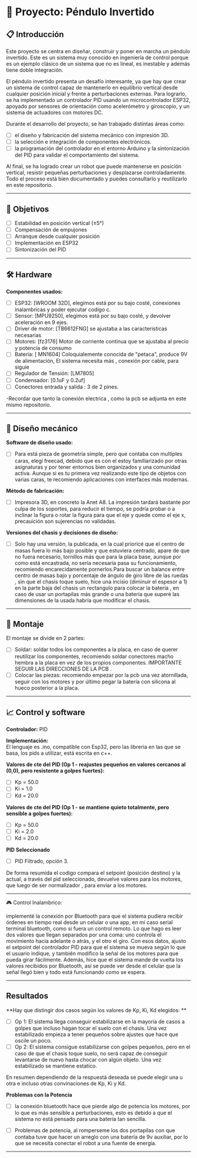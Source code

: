 # 🧩 Proyecto: Péndulo Invertido

## 📋 Introducción
Este proyecto se centra en diseñar, construir y poner en marcha un péndulo invertido. Este es un sistema muy conocido en ingeniería de control porque es un ejemplo clásico de un sistema que no es lineal, es inestable y además tiene doble integración. 

El péndulo invertido presenta un desafío interesante, ya que hay que crear un sistema de control capaz de mantenerlo en equilibrio vertical desde cualquier posición inicial y frente a perturbaciones externas. Para lograrlo, se ha implementado un controlador PID usando un microcontrolador ESP32, apoyado por sensores de orientación como acelerómetro y giroscopio, y un sistema de actuadores con motores DC. 

Durante el desarrollo del proyecto, se han trabajado distintas áreas como:
- [ ] el diseño y fabricación del sistema mecánico con impresión 3D.
- [ ] la selección e integración de componentes electrónicos.
- [ ] la programación del controlador en el entorno Arduino y la sintonización del PID para validar el comportamiento del sistema.

Al final, se ha logrado crear un robot que puede mantenerse en posición vertical, resistir pequeñas perturbaciones y desplazarse controladamente. Todo el proceso está bien documentado y puedes consultarlo y reutilizarlo en este repositorio.

---

## 🎯 Objetivos
- [ ] Estabilidad en posición vertical (±5°)
- [ ] Compensación de empujones
- [ ] Arranque desde cualquier posición
- [ ] Implementación en ESP32
- [ ] Sintonización del PID

---

## 🛠️ Hardware
**Componentes usados:**
- [ ] ESP32: [WROOM 32D], elegimos está por su bajo costé, conexiones inalambricas y poder ejecutar codigo c.
- [ ] Sensor: [MPU9250], elegimos está por su bajo costé, y devolver aceleración en 9 ejes.
- [ ] Driver de motor: [TB6612FNG] se ajustaba a las caracteristicas necesarias
- [ ] Motores: [fz3176] Motor de corriente continua que se ajustaba al precio y potencia de consumo
- [ ] Batería: [ MN1604] Coloquialemente conocida de "petaca", produce 9V de alimentación, El sistema necesita más , conexión por cable, para siguie
- [ ] Regulador de Tensión: [LM7805]
- [ ] Condensador: [0.1uF y 0.2uf]
- [ ] Conectores entrada y salida :  3 de 2 pines.

-Recordar que tanto la conexión electrica , como la pcb se adjunta en este mismo repositorio.

---

## 🧱 Diseño mecánico
**Software de diseño usado:**  
- [ ] Para está pieza de geometría simple, pero que contaba con multiples caras, elegí freecad, debido que es con el estoy familiarizado por otras asignaturas y por tener entornos bien organizados y una comunidad activa. Aunque si es tu primera vez realizando este tipo de objetos con varias caras, te recomiendo aplicaciones con interfaces más modernas.

**Método de fabricación:**  
- [ ] Impresora 3D, en concreto la Anet A8. La impresión tardará bastante por culpa de los soportes, para reducir el tiempo, se podría probar o a inclinar la figura o rotar la figura para que el eje y quede como el eje x, precauición  son sujerencias no validadas. 

**Versiones del chasis y decisiones de diseño:**  
- [ ] Solo hay una versión, la publicada, en la cual prioricé que el centro de masas fuera lo más bajo posible y que estuviera centrado, apare de que no fuera necesario, tornillos más que para la placa base, aunque por como está  encastrada, no sería necesaría pasa su funcionamiento, recomiendo encarecidamente pornerlos.Para buscar un balance entre centro de masas bajo y porcentaje de ángulo de giro libre de las ruedas , sin que el chasis toque suelo, hice una incisio (diminuir el espesor a 1) en la parte baja del chasis un rectangulo para colocar la bateria , en caso de usar un portapilas más grande o una batería que superé las dimensiones de la usada habría que modificar el chasis.

---

## 🔌 Montaje
El montaje se divide en 2 partes:
- [ ] Soldar: soldar todos los componentes a la placa, en caso de querer reutilizar los componentes, recomiendo soldar conectores macho hembra a la placa en vez de los propios componentes. IMPORTANTE SEGUIR LAS DIRECCIONES DE LA PCB .
- [ ] Colocar las piezas: recomiendo empezar por la pcb una vez atornillada, seguir con los motores y por último pegar la batería con silicona al hueco posterior a la placa. 
---


## 📈 Control y software
**Controlador:** PID

**Implementación:**  
El lenguaje es .ino, compatible con  Esp32, pero las libreria en las que se basa, los pids a utilizar, está escrita en c++.

**Valores de cte del PID (Op 1 - reajustes pequeños en valores cercanos al (0,0), pero resistente a golpes fuertes):**  
- [ ] Kp = 50.0
- [ ] Ki = 1.0
- [ ] Kd = 20.0

**Valores de cte del PID (Op 1 - se mantiene quieto totalmente, pero sensible a golpes fuertes):**  
- [ ] Kp = 50.0
- [ ] Ki = 2.0
- [ ] Kd = 20.0

**PID Seleccionado**
- [ ] PID Filtrado, opción 3.


De forma resumida el codigo  compara el setpoint (posición destino) y la actual, a través del pid seleccionado, devuelve valores para los motores, que luego de ser normalizador , para enviar a los motores.

---

🎮 Control Inalambrico:

implementé la conexión por Bluetooth para que el sistema pudiera recibir órdenes en tiempo real desde un celular o una app, en mi caso serial terminal bluetooth, como si fuera un control remoto. Lo que hago es leer dos valores que llegan separados por una coma: uno controla el movimiento hacia adelante o atrás, y el otro el giro. Con esos datos, ajusto el setpoint del controlador PID para que el sistema se mueva según lo que el usuario indique, y también modifico la señal de los motores para que pueda girar fácilmente. Además, hice que el sistema mande de vuelta los valores recibidos por Bluetooth, así se puede ver desde el celular que la señal llegó bien y todo está funcionando como se espera.

---

## Resultados
**Hay que distingir dos casos según los valores de Kp, Ki, Kd elegidos: **
- [ ] Op 1:  El sistema llega conseguir estabilizarse en la mayoría de casos a golpes que incluso hagan tocar el suelo con el chasis. Una vez estabilizado empieza a tener pequeños sobre ajustes que hace que oscile un poco.
- [ ] Op 2:  El sistema consigue estabilizarse con golpes pequeños, pero en el caso de que el chasis toque suelo, no será capaz de conseguir levantarse de nuevo hasta chocar con algún objeto. Una vez estabilizado se mantiene estatico.

En resumen dependiendo de la respuestá deseada se puede elegir una u otra e incluso otras convinaciones de Kp, Ki y Kd. 

**Problemas con la Potencia**
- [ ] la conexión bluetooth hace que pierde algo de potencia los motores, por lo que es más sensible a perturbaciones, esto es debido a que el sistema no está pensado para una batería tan sencilla.
- [ ] Problemas de potencia, al romperseme los dos portapilas con que contaba tuve que hacer un arreglo con una batería de 9v auxiliar, por lo que se necesita conectar el robot a una fuente de energía. 

  
---
